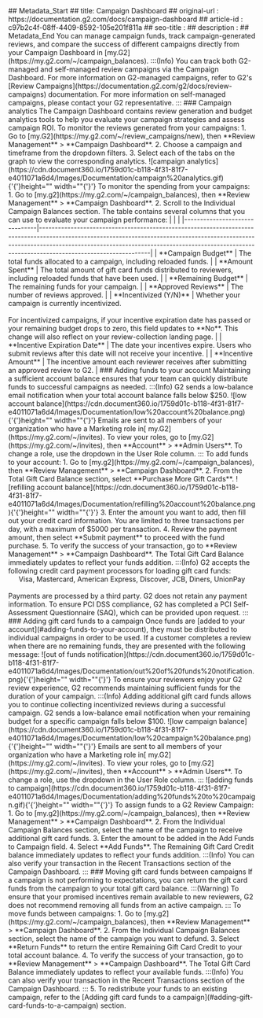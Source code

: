 <div>
  ## Metadata_Start
  ## title: Campaign Dashboard
  ## original-url : https://documentation.g2.com/docs/campaign-dashboard
  ## article-id : c97b2c4f-08ff-4409-8592-105e201f811a
  ## seo-title : 
  ## description : 
  ## Metadata_End
  You can manage campaign funds, track campaign-generated reviews, and compare the success of different campaigns directly from your Campaign Dashboard in [my.G2](https://my.g2.com/~/campaign_balances).
  :::(Info)
  You can track both G2-managed and self-managed review campaigns via the Campaign Dashboard. 
  For more information on G2-managed campaigns, refer to G2's [Review Campaigns](https://documentation.g2.com/g2/docs/review-campaigns) documentation. For more information on self-managed campaigns, please contact your G2 representative.
  :::
  ### Campaign analytics
  The Campaign Dashboard contains review generation and budget analytics tools to help you evaluate your campaign strategies and assess campaign ROI.
  To monitor the reviews generated from your campaigns:
  1. Go to [my.G2](https://my.g2.com/~/review_campaigns/new), then **Review Management** &gt; **Campaign Dashboard**. 
  2. Choose a campaign and timeframe from the dropdown filters.
  3. Select each of the tabs on the graph to view the corresponding analytics. 
  ![campaign analytics](https://cdn.document360.io/1759d01c-b118-4f31-81f7-e4011071a6d4/Images/Documentation/campaign%20analytics.gif){'{'}height="" width=""{'}'}
  To monitor the spending from your campaigns:
  1. Go to [my.g2](https://my.g2.com/~/campaign_balances), then  **Review Management** &gt; **Campaign Dashboard**.
  2. Scroll to the Individual Campaign Balances section. The table contains several columns that you can use to evaluate your campaign performance:
  |                               |                                                                                                                                                                                                                                                                             |
  |-------------------------------|-----------------------------------------------------------------------------------------------------------------------------------------------------------------------------------------------------------------------------------------------------------------------------|
  | **Campaign Budget**           | The total funds allocated to a campaign, including reloaded funds.                                                                                                                                                                                                          |
  | **Amount Spent**              | The total amount of gift card funds distributed to reviewers, including reloaded funds that have been used.                                                                                                                                                                 |
  | **Remaining Budget**          | The remaining funds for your campaign.                                                                                                                                                                                                                                      |
  | **Approved Reviews**          | The number of reviews approved.                                                                                                                                                                                                                                             |
  | **Incentivized (Y/N)**        | Whether your campaign is currently incentivized. <br /><br /> For incentivized campaigns, if your incentive expiration date has passed or your remaining budget drops to zero, this field updates to **No**. This change will also reflect on your review-collection landing page. |
  | **Incentive Expiration Date** | The date your incentives expire. Users who submit reviews after this date will not receive your incentive.                                                                                                                                                                  |
  | **Incentive Amount**          | The incentive amount each reviewer receives after submitting an approved review to G2.                                                                                                                                                                                      |
  ### Adding funds to your account
  Maintaining a sufficient account balance ensures that your team can quickly distribute funds to successful campaigns as needed. 
  :::(Info)
  G2 sends a low-balance email notification when your total account balance falls below $250. 
  ![low account balance](https://cdn.document360.io/1759d01c-b118-4f31-81f7-e4011071a6d4/Images/Documentation/low%20account%20balance.png){'{'}height="" width=""{'}'}
  Emails are sent to all members of your organization who have a Marketing role in[ my.G2](https://my.g2.com/~/invites). To view your roles, go to [my.G2](https://my.g2.com/~/invites), then **Account** &gt; **Admin Users**. To change a role, use the dropdown in the User Role column.
  :::
  To add funds to your account:
  1. Go to [my.g2](https://my.g2.com/~/campaign_balances), then  **Review Management** &gt; **Campaign Dashboard**.
  2. From the Total Gift Card Balance section, select **Purchase More Gift Cards**.
  ![refilling account balance](https://cdn.document360.io/1759d01c-b118-4f31-81f7-e4011071a6d4/Images/Documentation/refilling%20account%20balance.png){'{'}height="" width=""{'}'}
  3. Enter the amount you want to add, then fill out your credit card information. You are limited to three transactions per day, with a maximum of $5000 per transaction.
  4. Review the payment amount, then select **Submit payment** to proceed with the fund purchase. 
  5. To verify the success of your transaction, go to **Review Management** &gt; **Campaign Dashboard**. The Total Gift Card Balance immediately updates to reflect your funds addition.
  :::(Info)
  G2 accepts the following credit card payment processors for loading gift card funds:
  <center>Visa, Mastercard, American Express, Discover, JCB, Diners, UnionPay</center>
  <br />
  Payments are processed by a third party. G2 does not retain any payment information. To ensure PCI DSS compliance, G2 has completed a PCI Self-Assessment Questionnaire (SAQ), which can be provided upon request.
  :::
  ### Adding gift card funds to a campaign 
  Once funds are [added to your account](#adding-funds-to-your-account), they must be distributed to individual campaigns in order to be used. If a customer completes a review when there are no remaining funds, they are presented with the following message:
  ![out of funds notification](https://cdn.document360.io/1759d01c-b118-4f31-81f7-e4011071a6d4/Images/Documentation/out%20of%20funds%20notification.png){'{'}height="" width=""{'}'}
  To ensure your reviewers enjoy your G2 review experience, G2 recommends maintaining sufficient funds for the duration of your campaign. 
  :::(Info)
  Adding additional gift card funds allows you to continue collecting incentivized reviews during a successful campaign. G2 sends a low-balance email notification when your remaining budget for a specific campaign falls below $100. 
  ![low campaign balance](https://cdn.document360.io/1759d01c-b118-4f31-81f7-e4011071a6d4/Images/Documentation/low%20campaign%20balance.png){'{'}height="" width=""{'}'}
  Emails are sent to all members of your organization who have a Marketing role in[ my.G2](https://my.g2.com/~/invites). To view your roles, go to [my.G2](https://my.g2.com/~/invites), then **Account** &gt; **Admin Users**. To change a role, use the dropdown in the User Role column. 
  :::
  ![adding funds to campaign](https://cdn.document360.io/1759d01c-b118-4f31-81f7-e4011071a6d4/Images/Documentation/adding%20funds%20to%20campaign.gif){'{'}height="" width=""{'}'}
  To assign funds to a G2 Review Campaign:
  1. Go to [my.g2](https://my.g2.com/~/campaign_balances), then  **Review Management** &gt; **Campaign Dashboard**.
  2. From the Individual Campaign Balances section, select the name of the campaign to receive additional gift card funds.
  3. Enter the amount to be added in the Add Funds to Campaign field.
  4. Select **Add Funds**. The Remaining Gift Card Credit balance immediately updates to reflect your funds addition.
  :::(Info)
  You can also verify your transaction in the Recent Transactions section of the Campaign Dashboard.
  :::
  ### Moving gift card funds between campaigns 
  If a campaign is not performing to expectations, you can return the gift card funds from the campaign to your total gift card balance.
  :::(Warning)
  To ensure that your promised incentives remain available to new reviewers, G2 does not recommend removing all funds from an active campaign. 
  :::
  To move funds between campaigns:
  1. Go to [my.g2](https://my.g2.com/~/campaign_balances), then  **Review Management** &gt; **Campaign Dashboard**.
  2. From the Individual Campaign Balances section, select the name of the campaign you want to defund.
  3. Select **Return Funds** to return the entire Remaining Gift Card Credit to your total account balance. 
  4. To verify the success of your transaction, go to **Review Management** &gt; **Campaign Dashboard**. The Total Gift Card Balance immediately updates to reflect your available funds. 
  :::(Info)
  You can also verify your transaction in the Recent Transactions section of the Campaign Dashboard.
  :::
  5. To redistribute your funds to an existing campaign, refer to the [Adding gift card funds to a campaign](#adding-gift-card-funds-to-a-campaign) section.
</div>
